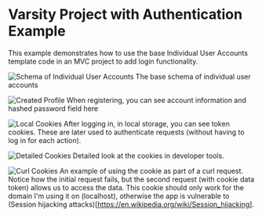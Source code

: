 # Varsity Project with Authentication Example
This example demonstrates how to use the base Individual User Accounts template code in an MVC project to add login functionality.

![Schema of Individual User Accounts](https://github.com/christinebittle/varsity_w_auth/blob/master/varsity_w_auth/assets/varsity_with_auth_schema.png)
The base schema of individual user accounts

![Created Profile](https://github.com/christinebittle/varsity_w_auth/blob/master/varsity_w_auth/assets/varsity_account.png)
When registering, you can see account information and hashed password field here

![Local Cookies](https://github.com/christinebittle/varsity_w_auth/blob/master/varsity_w_auth/assets/local_cookies.png)
After logging in, in local storage, you can see token cookies. These are later used to authenticate requests (without having to log in for each action).

![Detailed Cookies](https://github.com/christinebittle/varsity_w_auth/blob/master/varsity_w_auth/assets/cookie_requestauth.png)
Detailed look at the cookies in developer tools.

![Curl Cookies](https://github.com/christinebittle/varsity_w_auth/blob/master/varsity_w_auth/assets/curl_cookie.png)
An example of using the cookie as part of a curl request. Notice how the initial request fails, but the second request (with cookie data token) allows us to access the data. This cookie should only work for the domain I'm using it on (localhost), otherwise the app is vulnerable to (Session hijacking attacks)[https://en.wikipedia.org/wiki/Session_hijacking].
